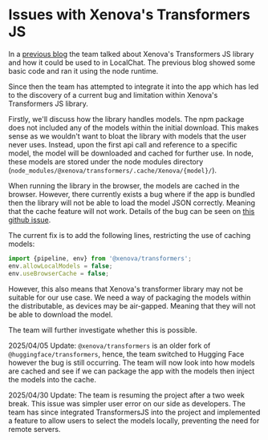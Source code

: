 # Issues with Xenova's Transformers JS

In a [previous blog](xenova_transformers.md) the team talked about Xenova's Transformers JS library and how it could 
be used to in LocalChat. The previous blog showed some basic code and ran it using the node runtime. 

Since then the team has attempted to integrate it into the app which has led to the discovery of a current bug and 
limitation within Xenova's Transformers JS library.

Firstly, we'll discuss how the library handles models. The npm package does not included any of the models within the 
initial download. This makes sense as we wouldn't want to bloat the library with models that the user never uses.
Instead, upon the first api call and reference to a specific model, the model will be downloaded and cached for 
further use. In node, these models are stored under the node modules directory 
(`node_modules/@xenova/transformers/.cache/Xenova/{model}/`).

When running the library in the browser, the models are cached in the browser. However, there currently exists a bug 
where if the app is bundled then the library will not be able to load the model JSON correctly. Meaning that the cache
feature will not work. Details of the bug can be seen on [this github issue](https://github.com/huggingface/transformers.js/issues/366).

The current fix is to add the following lines, restricting the use of caching models:
```js
import {pipeline, env} from '@xenova/transformers';
env.allowLocalModels = false;
env.useBrowserCache = false;
```

However, this also means that Xenova's transformer library may not be suitable for our use case. We need a way of packaging 
the models within the distributable, as devices may be air-gapped. Meaning that they will not be able to download the model.

The team will further investigate whether this is possible.

2025/04/05 Update: `@xenova/transformers` is an older fork of `@huggingface/transformers`, hence, the team switched to
Hugging Face however the bug is still occurring. The team will now look into how models are cached and see if we can 
package the app with the models then inject the models into the cache.

2025/04/30 Update: The team is resuming the project after a two week break. This issue was simpler user error on our 
side as developers. The team has since integrated TransformersJS into the project and implemented a feature to allow
users to select the models locally, preventing the need for remote servers.
